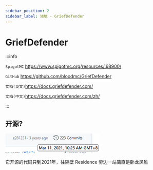 ```yaml
---
sidebar_position: 2
sidebar_label: 领地 - GriefDefender
---
```


# GriefDefender

:::info

`SpigotMC` https://www.spigotmc.org/resources/.68900/

`GitHub` https://github.com/bloodmc/GriefDefender

`文档(英文)`https://docs.griefdefender.com/

`文档(中文)`https://docs.griefdefender.com/zh/

:::

## 开源?

![](_images/GriefDefender-github.png)

它开源的代码只到2021年，往隔壁 Residence 旁边一站简直是卧龙凤雏
